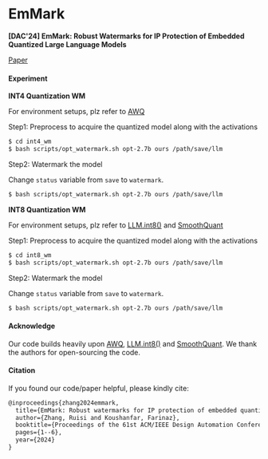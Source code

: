 # EmMark

**[DAC'24] EmMark: Robust Watermarks for IP Protection of Embedded Quantized Large Language Models**

[Paper](https://arxiv.org/abs/2402.17938)

#### Experiment

**INT4 Quantization WM** 

For environment setups, plz refer to [AWQ](https://github.com/mit-han-lab/llm-awq)

Step1: Preprocess to acquire the quantized model along with the activations

```bash
$ cd int4_wm
$ bash scripts/opt_watermark.sh opt-2.7b ours /path/save/llm
```

Step2: Watermark the model

Change `status` variable from `save` to `watermark`.

```bash
$ bash scripts/opt_watermark.sh opt-2.7b ours /path/save/llm
```

**INT8 Quantization WM** 

For environment setups, plz refer to [LLM.int8()](https://github.com/TimDettmers/bitsandbytes) and [SmoothQuant](https://github.com/mit-han-lab/smoothquant)

Step1: Preprocess to acquire the quantized model along with the activations

```bash
$ cd int8_wm
$ bash scripts/opt_watermark.sh opt-2.7b ours /path/save/llm
```

Step2: Watermark the model

Change `status` variable from `save` to `watermark`.

```bash
$ bash scripts/opt_watermark.sh opt-2.7b ours /path/save/llm
```

#### Acknowledge

Our code builds heavily upon  [AWQ](https://github.com/mit-han-lab/llm-awq), [LLM.int8()](https://github.com/TimDettmers/bitsandbytes) and [SmoothQuant](https://github.com/mit-han-lab/smoothquant). We thank the authors for open-sourcing the code.

#### Citation

If you found our code/paper helpful, please kindly cite:

```latex
@inproceedings{zhang2024emmark,
  title={EmMark: Robust watermarks for IP protection of embedded quantized large language models},
  author={Zhang, Ruisi and Koushanfar, Farinaz},
  booktitle={Proceedings of the 61st ACM/IEEE Design Automation Conference},
  pages={1--6},
  year={2024}
}
```

